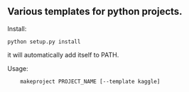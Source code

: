 ## Various templates for python projects. 
 

Install: 
```
python setup.py install
```
  it will automatically add itself to PATH. 

Usage: 
```
    makeproject PROJECT_NAME [--template kaggle]
```

